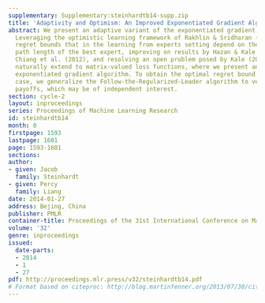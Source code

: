 ```yaml
---
supplementary: Supplementary:steinhardtb14-supp.zip
title: 'Adaptivity and Optimism: An Improved Exponentiated Gradient Algorithm'
abstract: We present an adaptive variant of the exponentiated gradient algorithm.
  Leveraging the optimistic learning framework of Rakhlin & Sridharan (2012), we obtain
  regret bounds that in the learning from experts setting depend on the variance and
  path length of the best expert, improving on results by Hazan & Kale (2008) and
  Chiang et al. (2012), and resolving an open problem posed by Kale (2012). Our techniques
  naturally extend to matrix-valued loss functions, where we present an adaptive matrix
  exponentiated gradient algorithm. To obtain the optimal regret bound in the matrix
  case, we generalize the Follow-the-Regularized-Leader algorithm to vector-valued
  payoffs, which may be of independent interest.
section: cycle-2
layout: inproceedings
series: Proceedings of Machine Learning Research
id: steinhardtb14
month: 0
firstpage: 1593
lastpage: 1601
page: 1593-1601
sections: 
author:
- given: Jacob
  family: Steinhardt
- given: Percy
  family: Liang
date: 2014-01-27
address: Bejing, China
publisher: PMLR
container-title: Proceedings of the 31st International Conference on Machine Learning
volume: '32'
genre: inproceedings
issued:
  date-parts:
  - 2014
  - 1
  - 27
pdf: http://proceedings.mlr.press/v32/steinhardtb14.pdf
# Format based on citeproc: http://blog.martinfenner.org/2013/07/30/citeproc-yaml-for-bibliographies/
---
```


